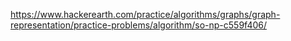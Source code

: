 https://www.hackerearth.com/practice/algorithms/graphs/graph-representation/practice-problems/algorithm/so-np-c559f406/

